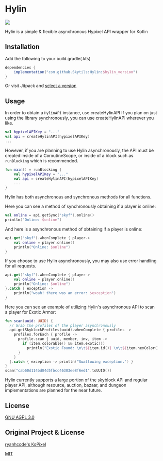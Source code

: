 # Hylin
[![](https://jitpack.io/v/Skytils/Hylin.svg)](https://jitpack.io/#Skytils/Hylin)

Hylin is a simple &amp; flexible asynchronous Hypixel API wrapper for Kotlin

## Installation

Add the following to your build.gradle(.kts)

```groovy
dependencies {
    implementation("com.github.Skytils:Hylin:$hylin_version")
}
```
Or visit Jitpack and [select a version](https://jitpack.io/#Skytils/Hylin/latest) 

## Usage

In order to obtain a `HylinAPI` instance, use createHylinAPI
If you plan on just using the library synchronously, you can use createHylinAPI wherever you like.

```kotlin
val hypixelAPIKey = "..."
val api = createHylinAPI(hypixelAPIKey)
...
```
However, if you are planning to use Hylin asynchronously, the API must be created inside of a CoroutineScope, or inside of a block such as `runBlocking` which is recommended.
```kotlin
fun main() = runBlocking {
    val hypixelAPIKey = "..."
    val api = createHylinAPI(hypixelAPIKey)
    ...
}
```

Hylin has both asynchronous and synchronous methods for all functions.

Here you can see a method of synchronously obtaining if a player is online:
```kotlin
val online = api.getSync("skyf").online()
println("Online: $online")
```
And here is a asynchronous method of obtaining if a player is online:
```kotlin
api.get("skyf").whenComplete { player->
    val online = player.online()
    println("Online: $online")
}
```
If you choose to use Hylin asynchronously, you may also use error handling for all requests.
```kotlin
api.get("skyf").whenComplete { player->
    val online = player.online()
    println("Online: $online")
}.catch { exception ->
    println("woah! there was an error: $exception")
}
```
Here you can see an example of utilizing Hylin's asynchronous API to scan a player for Exotic Armor:
```kotlin
fun scan(uuid: UUID) {
  // Grab the profiles of the player asynchronously
  api.getSkyblockProfiles(uuid).whenComplete { profiles -> 
    profiles.forEach { profile ->
      profile.scan { uuid, member, inv, item ->
        if (item.colorable() && item.exotic())
          println("Exotic Found: \n\t${item.id()} \n\t${item.hexColor()} \n\t$uuid \n\t${inv.name}")
      }
    } 
  }.catch { exception -> println("Swallowing exception.") }
}
scan("cab60d114bd84d5fbcc46383ee8f6ed1".toUUID())
```
Hylin currently supports a large portion of the skyblock API and regular player API, although resource, auction, bazaar, and dungeon implementations are planned for the near future.

## License
[GNU AGPL 3.0](https://github.com/Skytils/Hylin/blob/master/LICENSE.md)

## Original Project & License
[ryanhcode's KoPixel](https://github.com/ryanhcode/Hylin)

[MIT](https://choosealicense.com/licenses/mit/)
